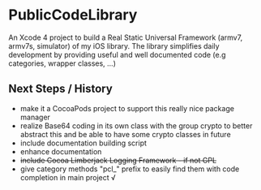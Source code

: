 PublicCodeLibrary
=================

An Xcode 4 project to build a Real Static Universal Framework (armv7, armv7s, simulator) of my iOS library. The library simplifies daily development by providing useful and well documented code (e.g categories, wrapper classes, ...)

Next Steps / History
--------------------

- make it a CocoaPods project to support this really nice package manager
- realize Base64 coding in its own class with the group crypto to better abstract this  and be able to have some crypto classes in future
- include documentation building script
- enhance documentation
- ~~include Cocoa Limberjack Logging Framework - if not GPL~~
- give category methods "pcl_" prefix to easily find them with code completion in main project √